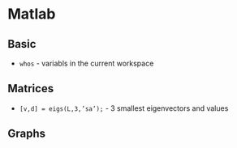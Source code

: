 # Matlab

## Basic

* `whos` - variabls in the current workspace

## Matrices


* `[v,d] = eigs(L,3,’sa’);` - 3 smallest eigenvectors and values

## Graphs
